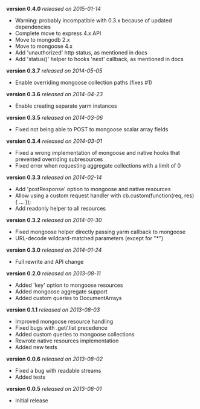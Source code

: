 **version 0.4.0** *released on 2015-01-14*

* Warning: probably incompatible with 0.3.x because of updated dependencies
* Complete move to express 4.x API
* Move to mongodb 2.x
* Move to mongoose 4.x
* Add 'unauthorized' http status, as mentioned in docs
* Add 'status()' helper to hooks 'next' callback, as mentioned in docs

**version 0.3.7** *released on 2014-05-05*

* Enable overriding mongoose collection paths (fixes #1)

**version 0.3.6** *released on 2014-04-23*

* Enable creating separate yarm instances

**version 0.3.5** *released on 2014-03-06*

* Fixed not being able to POST to mongoose scalar array fields

**version 0.3.4** *released on 2014-03-01*

* Fixed a wrong implementation of mongoose and native hooks that prevented
  overriding subresources
* Fixed error when requesting aggregate collections with a limit of 0

**version 0.3.3** *released on 2014-02-14*

* Add 'postResponse' option to mongoose and native resources
* Allow using a custom request handler with cb.custom(function(req, res) { ... });
* Add readonly helper to all resources

**version 0.3.2** *released on 2014-01-30*

* Fixed mongoose helper directly passing yarm callback to mongoose
* URL-decode wildcard-matched parameters (except for "*")

**version 0.3.0** *released on 2014-01-24*

* Full rewrite and API change

**version 0.2.0** *released on 2013-08-11*

* Added 'key' option to mongoose resources
* Added mongoose aggregate support
* Added custom queries to DocumentArrays

**version 0.1.1** *released on 2013-08-03*

* Improved mongoose resource handling
* Fixed bugs with .get/.list precedence
* Added custom queries to mongoose collections
* Rewrote native resources implementation
* Added new tests

**version 0.0.6** *released on 2013-08-02*

* Fixed a bug with readable streams
* Added tests

**version 0.0.5** *released on 2013-08-01*

* Initial release
